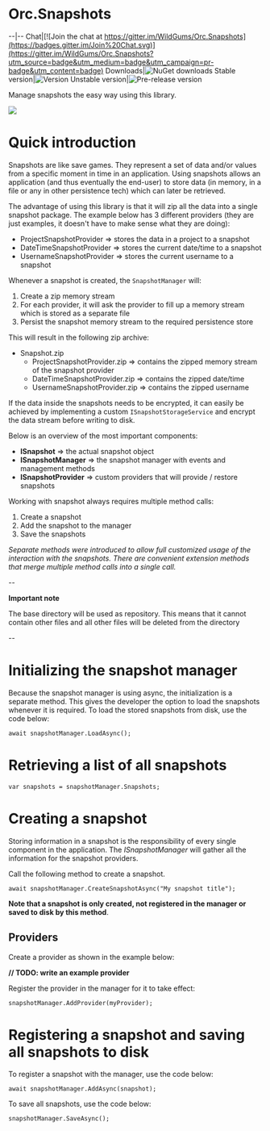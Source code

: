 # Orc.Snapshots

--|--
Chat|[![Join the chat at https://gitter.im/WildGums/Orc.Snapshots](https://badges.gitter.im/Join%20Chat.svg)](https://gitter.im/WildGums/Orc.Snapshots?utm_source=badge&utm_medium=badge&utm_campaign=pr-badge&utm_content=badge)
Downloads|![NuGet downloads](https://img.shields.io/nuget/dt/orc.snapshots.svg)
Stable version|![Version](https://img.shields.io/nuget/v/orc.snapshots.svg)
Unstable version|![Pre-release version](https://img.shields.io/nuget/vpre/orc.snapshots.svg)

Manage snapshots the easy way using this library.

![](doc/images/orc_snapshots.gif)

# Quick introduction

Snapshots are like save games. They represent a set of data and/or values from a specific moment in time in an application. Using snapshots allows an application (and thus eventually the end-user) to store data (in memory, in a file or any in other persistence tech) which can later be retrieved.

The advantage of using this library is that it will zip all the data into a single snapshot package. The example below has 3 different providers (they are just examples, it doesn't have to make sense what they are doing):

* ProjectSnapshotProvider => stores the data in a project to a snapshot
* DateTimeSnapshotProvider => stores the current date/time to a snapshot
* UsernameSnapshotProvider => stores the current username to a snapshot

Whenever a snapshot is created, the `SnapshotManager` will:

1. Create a zip memory stream
2. For each provider, it will ask the provider to fill up a memory stream which is stored as a separate file
3. Persist the snapshot memory stream to the required persistence store

This will result in the following zip archive:

- Snapshot.zip
	- ProjectSnapshotProvider.zip => contains the zipped memory stream of the snapshot provider
	- DateTimeSnapshotProvider.zip => contains the zipped date/time
	- UsernameSnapshotProvider.zip => contains the zipped username

If the data inside the snapshots needs to be encrypted, it can easily be achieved by implementing a custom `ISnapshotStorageService` and encrypt the data stream before writing to disk.

Below is an overview of the most important components:

- **ISnapshot** => the actual snapshot object
- **ISnapshotManager** => the snapshot manager with events and management methods
- **ISnapshotProvider** => custom providers that will provide / restore snapshots

Working with snapshot always requires multiple method calls:

1. Create a snapshot
2. Add the snapshot to the manager
3. Save the snapshots

*Separate methods were introduced to allow full customized usage of the interaction with the snapshots. There are convenient extension methods that merge multiple method calls into a single call.*

-- 
 
**Important note** 

The base directory will be used as repository. This means that it cannot contain other files and all other files will be deleted from the directory

-- 

# Initializing the snapshot manager

Because the snapshot manager is using async, the initialization is a separate method. This gives the developer the option to load the snapshots whenever it is required. To load the stored snapshots from disk, use the code below:

	await snapshotManager.LoadAsync(); 

# Retrieving a list of all snapshots

    var snapshots = snapshotManager.Snapshots;

# Creating a snapshot

Storing information in a snapshot is the responsibility of every single component in the application. The *ISnapshotManager* will gather all the information for the snapshot providers.

Call the following method to create a snapshot.

    await snapshotManager.CreateSnapshotAsync("My snapshot title");

**Note that a snapshot is only created, not registered in the manager or saved to disk by this method**.


## Providers

Create a provider as shown in the example below:

**// TODO: write an example provider**

Register the provider in the manager for it to take effect:

	snapshotManager.AddProvider(myProvider);


# Registering a snapshot and saving all snapshots to disk

To register a snapshot with the manager, use the code below:

	await snapshotManager.AddAsync(snapshot);

To save all snapshots, use the code below:

    snapshotManager.SaveAsync();